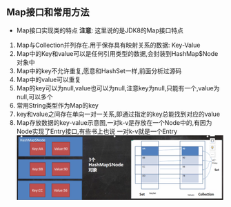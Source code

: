 ## Map接口和常用方法
* Map接口实现类的特点
**注意**: 这里说的是JDK8的Map接口特点

1. Map与Collection并列存在.用于保存具有映射关系的数据: Key-Value
2. Map中的Key和value可以是任何引用类型的数据,会封装到HashMap$Node对象中
3. Map中的key不允许重复,愿意和HashSet一样,前面分析过源码
4. Map中的value可以重复
5. Map的key可以为null,value也可以为null,注意key为null,只能有一个,value为null,可以多个
6. 常用String类型作为Map的key
7. key和value之间存在单向一对一关系,即通过指定的key总能找到对应的value
8. Map存放数据的key-value示意图,一对k-v是存放在一个Node中的,有因为Node实现了Entry接口,有些书上也说 一对k-v就是一个Entry
![img_4.png](images/img_4.png)
